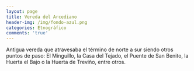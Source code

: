 ```yaml
---
layout: page
title: Vereda del Arcediano
header-img: /img/fondo-azul.png
categories: Etnográfico
comments: 'true'
---
```



Antigua vereda que atravesaba el término de norte a sur siendo otros puntos de paso: El Minguillo, la Casa del Tejado, el Puente de San Benito, la Huerta el Bajo o la Huerta de Treviño, entre otros.

<div class="photo-gallery">
<ul>
</ul>
</div>
